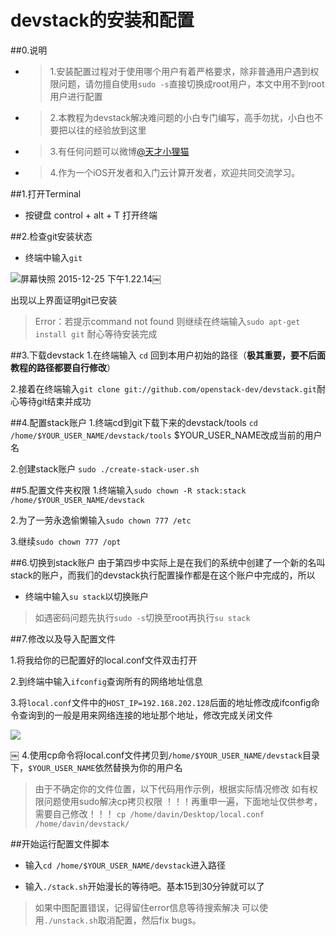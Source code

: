 # devstack的安装和配置

##0.说明
* > 1.安装配置过程对于使用哪个用户有着严格要求，除非普通用户遇到权限问题，请勿擅自使用`sudo -s`直接切换成root用户，本文中用不到root用户进行配置

* > 2.本教程为devstack解决难问题的小白专门编写，高手勿扰，小白也不要把以往的经验放到这里

* > 3.有任何问题可以微博[@天才小狸猫](http://weibo.com/1736699471)

* > 4.作为一个iOS开发者和入门云计算开发者，欢迎共同交流学习。


##1.打开Terminal
* 按键盘 control + alt + T 打开终端

##2.检查git安装状态
* 终端中输入`git`

![屏幕快照 2015-12-25 下午1.22.14](media/14510202493251/%E5%B1%8F%E5%B9%95%E5%BF%AB%E7%85%A7%202015-12-25%20%E4%B8%8B%E5%8D%881.22.14.png)￼

出现以上界面证明git已安装

> Error：若提示command not found 则继续在终端输入`sudo apt-get install git`
耐心等待安装完成

##3.下载devstack
1.在终端输入 `cd` 回到本用户初始的路径（**极其重要，要不后面教程的路径都要自行修改**）

2.接着在终端输入`git clone git://github.com/openstack-dev/devstack.git`耐心等待git结束并成功

##4.配置stack账户
1.终端cd到git下载下来的devstack/tools
`cd /home/$YOUR_USER_NAME/devstack/tools`
$YOUR_USER_NAME改成当前的用户名

2.创建stack账户
`sudo ./create-stack-user.sh`

##5.配置文件夹权限
1.终端输入`sudo chown -R stack:stack /home/$YOUR_USER_NAME/devstack`

2.为了一劳永逸偷懒输入`sudo chown 777 /etc`

3.继续`sudo chown 777 /opt`

##6.切换到stack账户
由于第四步中实际上是在我们的系统中创建了一个新的名叫stack的账户，而我们的devstack执行配置操作都是在这个账户中完成的，所以

* 终端中输入`su stack`以切换账户
> 如遇密码问题先执行`sudo -s`切换至root再执行`su stack`

##7.修改以及导入配置文件

1.将我给你的已配置好的local.conf文件双击打开

2.到终端中输入`ifconfig`查询所有的网络地址信息

3.将`local.conf`文件中的`HOST_IP=192.168.202.128`后面的地址修改成ifconfig命令查询到的一般是用来网络连接的地址那个地址，修改完成关闭文件

![](media/14510202493251/14510228099505.jpg)

￼
4.使用cp命令将local.conf文件拷贝到`/home/$YOUR_USER_NAME/devstack`目录下，`$YOUR_USER_NAME`依然替换为你的用户名
>由于不确定你的文件位置，以下代码用作示例，根据实际情况修改
>如有权限问题使用sudo解决cp拷贝权限
>！！！再重申一遍，下面地址仅供参考，需要自己修改！！！
`cp /home/davin/Desktop/local.conf /home/davin/devstack/`

##开始运行配置文件脚本

* 输入`cd /home/$YOUR_USER_NAME/devstack`进入路径

* 输入`./stack.sh`开始漫长的等待吧。基本15到30分钟就可以了

>如果中图配置错误，记得留住error信息等待搜索解决
>可以使用`./unstack.sh`取消配置，然后fix bugs。


